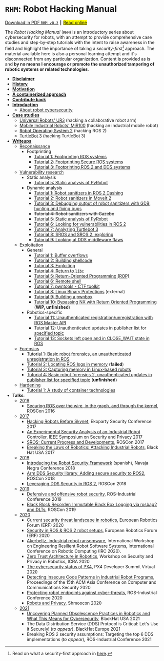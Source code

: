 # `RHM`: Robot Hacking Manual

[<ins>Download in PDF `RHM v0.3`<ins>](https://github.com/vmayoral/robot_hacking_manual/releases/download/0.3/RHM.pdf) ┃ <span style="background-color: #FFFF00">[Read online](https://rhm.cybersecurityrobotics.net/)</span>

The *Robot Hacking Manual* (`RHM`) is an introductory series about cybersecurity for robots, with an attempt to provide comprehensive case studies and step-by-step tutorials with the intent to raise awareness in the field and highlight the importance of taking a *security-first*[^0] approach. The material available here is also a personal learning attempt and it's disconnected from any particular organization. Content is provided as is and **by no means I encourage or promote the unauthorized tampering of robotic systems or related technologies**.

- [**Disclaimer**](DISCLAIMER.md)
- [**History**](MOTIVATION.md#history)
- [**Motivation**](MOTIVATION.md#motivation)
- [**A containerized approach**](MOTIVATION.md#a-containerized-approach)
- [**Contribute back**](CONTRIBUTE.md)
- [**Introduction**](0_introduction/README.md)
  - [About robot cybersecurity](0_introduction/README.md#about-robot-cybersecurity)
- <ins>**Case studies**</ins>
  - [Universal Robots' UR3](1_case_studies/0_cobot/) (hacking a collaborative robot arm)
  - [Mobile Industrial Robots' MiR100](1_case_studies/1_amr/) (hacking an industrial mobile robot)
  - [Robot Operating System 2](1_case_studies/2_ros2/) (hacking ROS 2)
  - [TurtleBot 3](1_case_studies/3_turtlebot3/) (hacking TurtleBot 3)
- [**Writeups**]()
  - <ins>Reconaissance</ins>
    - Footprinting
      - [Tutorial 1: Footprinting ROS systems](2_writeups/1_reconnaissance/robot_footprinting/tutorial1/)
      - [Tutorial 2: Footprinting Secure ROS systems](2_writeups/1_reconnaissance/robot_footprinting/tutorial2/)
      - [Tutorial 3: Footprinting ROS 2 and DDS systems](2_writeups/1_reconnaissance/robot_footprinting/tutorial3/)
  - <ins>Vulnerability research</ins>
    - Static analysis
      - [Tutorial 5: Static analysis of PyRobot](2_writeups/2_robot_vulnerabilities/tutorial5/)
    - Dynamic analysis
      - [Tutorial 1: Robot sanitizers in ROS 2 Dashing](2_writeups/2_robot_vulnerabilities/tutorial1/)
      - [Tutorial 2: Robot sanitizers in MoveIt 2](2_writeups/2_robot_vulnerabilities/tutorial2/)
      - [Tutorial 3: Debugging output of robot sanitizers with GDB, hunting and fixing bugs](2_writeups/2_robot_vulnerabilities/tutorial3/)
      - ~~Tutorial 4: Robot sanitizers with Gazebo~~
      - [Tutorial 5: Static analysis of PyRobot](2_writeups/2_robot_vulnerabilities/tutorial5/)
      - [Tutorial 6: Looking for vulnerabilities in ROS 2](2_writeups/2_robot_vulnerabilities/tutorial6/)
      - [Tutorial 7: Analyzing Turtlebot 3](2_writeups/2_robot_vulnerabilities/tutorial7/)
      - [Tutorial 8: SROS and SROS 2, exploring](2_writeups/2_robot_vulnerabilities/tutorial8/)
      - [Tutorial 9: Looking at DDS middleware flaws](2_writeups/2_robot_vulnerabilities/tutorial8/)
  - <ins>Exploitation</ins>
    - General
      - [Tutorial 1: Buffer overflows](2_writeups/3_robot_exploitation/tutorial1/)
      - [Tutorial 2: Building shellcode](2_writeups/3_robot_exploitation/tutorial2/)
      - [Tutorial 3: Exploiting](2_writeups/3_robot_exploitation/tutorial3/)
      - [Tutorial 4: Return to `libc`](2_writeups/3_robot_exploitation/tutorial4/)
      - [Tutorial 5: Return-Oriented Programming (ROP)](2_writeups/3_robot_exploitation/tutorial5/)
      - [Tutorial 6: Remote shell](2_writeups/3_robot_exploitation/tutorial6/)
      - [Tutorial 7: pwntools - CTF toolkit](2_writeups/3_robot_exploitation/tutorial7/)
      - [Tutorial 8: Linux Binary Protections](https://github.com/nnamon/linux-exploitation-course/blob/master/lessons/5_protections/lessonplan.md) (external)
      - [Tutorial 9: Building a pwnbox](2_writeups/3_robot_exploitation/tutorial9/)
      - [Tutorial 10: Bypassing NX with Return Oriented Programming](2_writeups/3_robot_exploitation/tutorial10/) (**WIP, unfinished**)
    - Robotics-specific
      - [Tutorial 11: Unauthenticated registration/unregistration with ROS Master API](2_writeups/3_robot_exploitation/tutorial11/)
      - [Tutorial 12: Unauthenticated updates in publisher list for specified topic](2_writeups/3_robot_exploitation/tutorial12)
      - [Tutorial 13: Sockets left open and in CLOSE_WAIT state in ROS](2_writeups/3_robot_exploitation/tutorial13)
  - <ins>Forensics</ins>
    - [Tutorial 1: Basic robot forensics, an unauthenticated unregistration in ROS](2_writeups/4_other/robot_forensics/tutorial1/)
    - [Tutorial 2: Locating ROS logs in memory](2_writeups/4_other/robot_forensics/tutorial2/) (**failed**)
    - [Tutorial 3: Capturing memory in Linux-based robots](2_writeups/4_other/robot_forensics/tutorial3/)
    - [Tutorial 4: Basic robot forensics 2, unauthenticated updates in publisher list for specified topic](2_writeups/4_other/robot_forensics/tutorial4/) (**unfinished**)
  - <ins>Hardening</ins>
    - [Tutorial 1: A study of container technologies](2_writeups/4_other/hardening/tutorial1/README.md)
- **Talks**:
  - <ins>2016</ins>
    - [Securing ROS over the wire, in the graph, and through the kernel](https://vimeo.com/187705073), ROSCon 2016
  - <ins>2017</ins>
    - [Hacking Robots Before Skynet](https://www.youtube.com/watch?v=LK43J-p1H3o), Ekoparty Security Conference 2017
    - [An Experimental Security Analysis of an Industrial Robot Controller](https://www.youtube.com/watch?v=tGcNefddfZM), IEEE Symposium on Security and Privacy 2017
    - [SROS: Current Progress and Developments](https://vimeo.com/236172830), ROSCon 2017
    - [Breaking the Laws of Robotics: Attacking Industrial Robots](https://www.youtube.com/watch?v=RKLUWnzIaP4), Black Hat USA 2017
  - <ins>2018</ins>
    - [Introducing the Robot Security Framework](https://www.youtube.com/watch?v=Gv4O2Xw8MUk&list=PLf4Fnww4KiFdjCAfs04ynv40xbpqFPibm&index=11) (spanish), Navaja Negra Conference 2018
    - [Arm DDS Security library: Adding secure security to ROS2](https://vimeo.com/292703899), ROSCon 2018
    - [Leveraging DDS Security in ROS 2](https://vimeo.com/292703074), ROSCon 2018
  - <ins>2019</ins>
    - [Defensive and offensive robot security](https://www.youtube.com/watch?v=aEQgga_MnO8&list=PLf4Fnww4KiFdjCAfs04ynv40xbpqFPibm&index=9), ROS-Industrial Conference 2019
    - [Black Block Recorder: Immutable Black Box Logging via rosbag2 and DLTs](https://vimeo.com/378682905), ROSCon 2019
  - <ins>2020</ins>
    - [Current security threat landscape in robotics](https://www.youtube.com/watch?v=5pWqROTERgU&list=PLf4Fnww4KiFdjCAfs04ynv40xbpqFPibm&index=10), European Robotics Forum (ERF) 2020
    - [Security in ROS & ROS 2 robot setups](https://www.youtube.com/watch?v=n7BvyUgKP-M&list=PLf4Fnww4KiFdjCAfs04ynv40xbpqFPibm&index=11), European Robotics Forum (ERF) 2020
    - [Akerbeltz, industrial robot ransomware](https://www.youtube.com/watch?v=5dYmpKH_3EM), International Workshop on Engineering Resilient Robot Software Systems, International Conference on Robotic Computing (IRC 2020).
    - [Zero Trust Architecture in Robotics](https://www.youtube.com/watch?v=jfPw8gH1i2I), Workshop on Security and Privacy in Robotics, ICRA 2020
    - [The cybersecurity status of PX4](https://www.youtube.com/watch?v=phHYfAqjOuQ&list=PLf4Fnww4KiFdjCAfs04ynv40xbpqFPibm&index=13), PX4 Developer Summit Virtual 2020
    - [Detecting Insecure Code Patterns in Industrial Robot Programs](https://dl.acm.org/doi/10.1145/3320269.3384735#sec-supp), Proceedings of the 15th ACM Asia Conference on Computer and Communications Security 2020
    - [Protecting robot endpoints against cyber-threats](https://www.youtube.com/watch?v=jo_L9Ra8UqU&list=PLf4Fnww4KiFdjCAfs04ynv40xbpqFPibm&index=14), ROS-Industrial Conference 2020
    - [Robots and Privacy](https://www.youtube.com/watch?v=Yu3lgESCB8M), Shmoocon 2020
  - <ins>2021</ins>
    - [Uncovering Planned Obsolescence Practices in Robotics and What This Means for Cybersecurity](https://www.youtube.com/watch?v=PnVq_ThrDVI&list=PLf4Fnww4KiFdjCAfs04ynv40xbpqFPibm&index=15), BlackHat USA 2021
    - The Data Distribution Service (DDS) Protocol is Critical: Let's Use it Securely! (*to appear*), BlackHat Europe 2021
    - Breaking ROS 2 security assumptions: Targeting the top 6 DDS implementations (*to appear*), ROS-Industrial Conference 2021


[^0]: Read on what a security-first approach in [here](https://www.darkreading.com/edge-articles/a-security-first-approach-to-devops).
